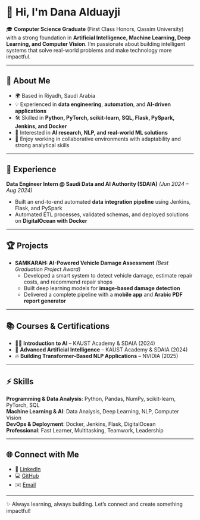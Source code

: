 # 👋 Hi, I'm Dana Alduayji  

🎓 **Computer Science Graduate** (First Class Honors, Qassim University) with a strong foundation in **Artificial Intelligence, Machine Learning, Deep Learning, and Computer Vision**. I’m passionate about building intelligent systems that solve real-world problems and make technology more impactful.  

---

## 🚀 About Me  
- 🌍 Based in Riyadh, Saudi Arabia  
- 💡 Experienced in **data engineering**, **automation**, and **AI-driven applications**  
- 🛠️ Skilled in **Python, PyTorch, scikit-learn, SQL, Flask, PySpark, Jenkins, and Docker**  
- 🧠 Interested in **AI research, NLP, and real-world ML solutions**  
- 🤝 Enjoy working in collaborative environments with adaptability and strong analytical skills  

---

## 💼 Experience  
**Data Engineer Intern @ Saudi Data and AI Authority (SDAIA)** *(Jun 2024 – Aug 2024)*  
- Built an end-to-end automated **data integration pipeline** using Jenkins, Flask, and PySpark  
- Automated ETL processes, validated schemas, and deployed solutions on **DigitalOcean with Docker**  

---

## 🏆 Projects  
- **SAMKARAH: AI-Powered Vehicle Damage Assessment** *(Best Graduation Project Award)*  
  - Developed a smart system to detect vehicle damage, estimate repair costs, and recommend repair shops  
  - Built deep learning models for **image-based damage detection**  
  - Delivered a complete pipeline with a **mobile app** and **Arabic PDF report generator**  

---

## 📚 Courses & Certifications  
- 🧑‍💻 **Introduction to AI** – KAUST Academy & SDAIA (2024)  
- 🤖 **Advanced Artificial Intelligence** – KAUST Academy & SDAIA (2024)  
- 🔥 **Building Transformer-Based NLP Applications** – NVIDIA (2025)  

---

## ⚡ Skills  
**Programming & Data Analysis**: Python, Pandas, NumPy, scikit-learn, PyTorch, SQL  
**Machine Learning & AI**: Data Analysis, Deep Learning, NLP, Computer Vision  
**DevOps & Deployment**: Docker, Jenkins, Flask, DigitalOcean  
**Professional**: Fast Learner, Multitasking, Teamwork, Leadership  

---

## 🌐 Connect with Me  
- 💼 [LinkedIn](https://www.linkedin.com/in/dana-al-duayji/)  
- 💻 [GitHub](https://github.com/dana-alduayji)  
- ✉️ [Email](mailto:dana.alduayji@outlook.com)  

---
✨ Always learning, always building. Let’s connect and create something impactful!  
